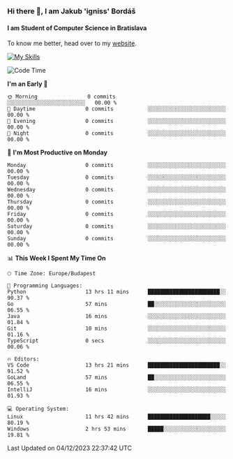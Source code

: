 ### Hi there 👋, I am Jakub 'igniss' Bordáš

#### I am Student of Computer Science in Bratislava
To know me better, head over to my [website](https://bordas.sk).

[![My Skills](https://skillicons.dev/icons?i=js,html,css,figma,svelte,java,kotlin,python,postgresql,typescript,nest,nodejs)](https://bordas.sk)


<!--START_SECTION:waka-->
![Code Time](http://img.shields.io/badge/Code%20Time-1%2C300%20hrs%2023%20mins-blue)

**I'm an Early 🐤** 

```text
🌞 Morning                0 commits           ░░░░░░░░░░░░░░░░░░░░░░░░░   00.00 % 
🌆 Daytime                0 commits           ░░░░░░░░░░░░░░░░░░░░░░░░░   00.00 % 
🌃 Evening                0 commits           ░░░░░░░░░░░░░░░░░░░░░░░░░   00.00 % 
🌙 Night                  0 commits           ░░░░░░░░░░░░░░░░░░░░░░░░░   00.00 % 
```
📅 **I'm Most Productive on Monday** 

```text
Monday                   0 commits           ░░░░░░░░░░░░░░░░░░░░░░░░░   00.00 % 
Tuesday                  0 commits           ░░░░░░░░░░░░░░░░░░░░░░░░░   00.00 % 
Wednesday                0 commits           ░░░░░░░░░░░░░░░░░░░░░░░░░   00.00 % 
Thursday                 0 commits           ░░░░░░░░░░░░░░░░░░░░░░░░░   00.00 % 
Friday                   0 commits           ░░░░░░░░░░░░░░░░░░░░░░░░░   00.00 % 
Saturday                 0 commits           ░░░░░░░░░░░░░░░░░░░░░░░░░   00.00 % 
Sunday                   0 commits           ░░░░░░░░░░░░░░░░░░░░░░░░░   00.00 % 
```


📊 **This Week I Spent My Time On** 

```text
🕑︎ Time Zone: Europe/Budapest

💬 Programming Languages: 
Python                   13 hrs 11 mins      ███████████████████████░░   90.37 % 
Go                       57 mins             ██░░░░░░░░░░░░░░░░░░░░░░░   06.55 % 
Java                     16 mins             ░░░░░░░░░░░░░░░░░░░░░░░░░   01.84 % 
Git                      10 mins             ░░░░░░░░░░░░░░░░░░░░░░░░░   01.16 % 
TypeScript               0 secs              ░░░░░░░░░░░░░░░░░░░░░░░░░   00.06 % 

🔥 Editors: 
VS Code                  13 hrs 21 mins      ███████████████████████░░   91.52 % 
GoLand                   57 mins             ██░░░░░░░░░░░░░░░░░░░░░░░   06.55 % 
IntelliJ                 16 mins             ░░░░░░░░░░░░░░░░░░░░░░░░░   01.93 % 

💻 Operating System: 
Linux                    11 hrs 42 mins      ████████████████████░░░░░   80.19 % 
Windows                  2 hrs 53 mins       █████░░░░░░░░░░░░░░░░░░░░   19.81 % 
```


 Last Updated on 04/12/2023 22:37:42 UTC
<!--END_SECTION:waka-->
